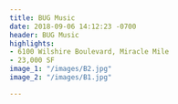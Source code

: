 ```yaml
---
title: BUG Music
date: 2018-09-06 14:12:23 -0700
header: BUG Music
highlights:
- 6100 Wilshire Boulevard, Miracle Mile
- 23,000 SF
image_1: "/images/B2.jpg"
image_2: "/images/B1.jpg"

---
```

